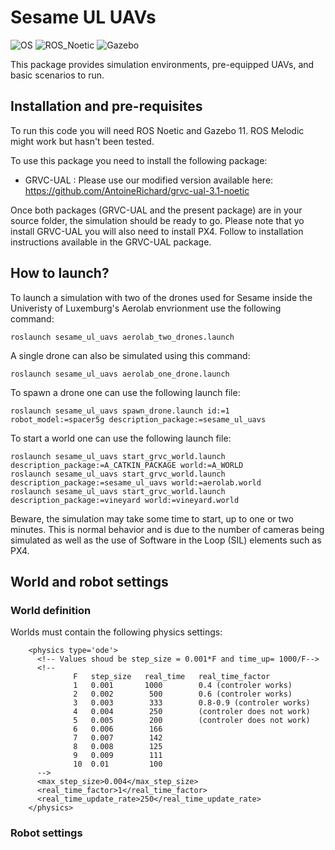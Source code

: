 # Sesame UL UAVs
![OS](https://img.shields.io/badge/OS-Ubuntu_20.04-orange.svg) ![ROS_Noetic](https://img.shields.io/badge/ROS-Noetic-brightgreen.svg) ![Gazebo](https://img.shields.io/badge/Gazebo-11-lightgrey.svg)

This package provides simulation environments, pre-equipped UAVs, and basic scenarios to run.

## Installation and pre-requisites

To run this code you will need ROS Noetic and Gazebo 11.
ROS Melodic might work but hasn't been tested.

To use this package you need to install the following package:
 - GRVC-UAL : Please use our modified version available here: https://github.com/AntoineRichard/grvc-ual-3.1-noetic

Once both packages (GRVC-UAL and the present package) are in your source folder, the simulation should be ready to go.
Please note that yo install GRVC-UAL you will also need to install PX4. 
Follow to installation instructions available in the GRVC-UAL package.

## How to launch?

To launch a simulation with two of the drones used for Sesame inside the Univeristy of Luxemburg's Aerolab envrionment use the following command:
```
roslaunch sesame_ul_uavs aerolab_two_drones.launch
```
A single drone can also be simulated using this command:
```
roslaunch sesame_ul_uavs aerolab_one_drone.launch
```
To spawn a drone one can use the following launch file:
```
roslaunch sesame_ul_uavs spawn_drone.launch id:=1 robot_model:=spacer5g description_package:=sesame_ul_uavs
```

To start a world one can use the following launch file:
```
roslaunch sesame_ul_uavs start_grvc_world.launch description_package:=A_CATKIN_PACKAGE world:=A_WORLD
roslaunch sesame_ul_uavs start_grvc_world.launch description_package:=sesame_ul_uavs world:=aerolab.world
roslaunch sesame_ul_uavs start_grvc_world.launch description_package:=vineyard world:=vineyard.world
```

Beware, the simulation may take some time to start, up to one or two minutes.
This is normal behavior and is due to the number of cameras being simulated as well as the use 
of Software in the Loop (SIL) elements such as PX4.

## World and robot settings

### World definition
Worlds must contain the following physics settings:
```
    <physics type='ode'>
      <!-- Values shoud be step_size = 0.001*F and time_up= 1000/F-->
      <!-- 
              F   step_size   real_time   real_time_factor
              1   0.001       1000        0.4 (controler works)
              2   0.002        500        0.6 (controler works)
              3   0.003        333        0.8-0.9 (controler works)
              4   0.004        250        (controler does not work)
              5   0.005        200        (controler does not work)
              6   0.006        166
              7   0.007        142
              8   0.008        125
              9   0.009        111
              10  0.01         100
      -->
      <max_step_size>0.004</max_step_size>
      <real_time_factor>1</real_time_factor>
      <real_time_update_rate>250</real_time_update_rate>
    </physics>
```


### Robot settings
